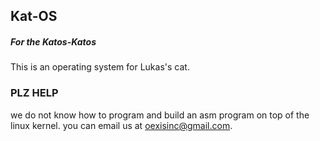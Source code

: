 ## Kat-OS
##### For the Katos-Katos

This is an operating system for Lukas's cat.

### PLZ HELP
we do not know how to program and build an asm program on top of the linux kernel. you can email us at oexisinc@gmail.com.
